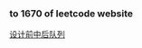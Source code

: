 ### to 1670 of leetcode website

[设计前中后队列](https://leetcode-cn.com/problems/design-front-middle-back-queue/)